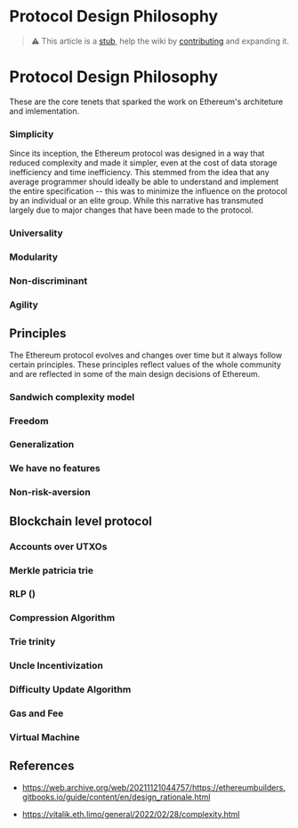 # Protocol Design Philosophy

> :warning: This article is a [stub](https://en.wikipedia.org/wiki/Wikipedia:Stub), help the wiki by [contributing](/contributing.md) and expanding it.


# Protocol Design Philosophy

These are the core tenets that sparked the work on Ethereum's architeture and imlementation.

### Simplicity
Since its inception, the Ethereum protocol was designed in a way that reduced complexity and made it simpler, even at the cost of data storage inefficiency and time inefficiency. This stemmed from the idea that any average programmer should ideally be able to understand and implement the entire specification -- this was to minimize the influence on the protocol by an individual or an elite group. While this narrative has transmuted largely due to major changes that have been made to the protocol. 

### Universality 

### Modularity

### Non-discriminant 

### Agility

## Principles

The Ethereum protocol evolves and changes over time but it always follow certain principles. These principles reflect values of the whole community and are reflected in some of the main design decisions of Ethereum.

### Sandwich complexity model 

### Freedom

### Generalization

### We have no features

### Non-risk-aversion


## Blockchain level protocol

### Accounts over UTXOs

### Merkle patricia trie

### RLP ()

### Compression Algorithm

### Trie trinity 

### Uncle Incentivization

### Difficulty Update Algorithm

### Gas and Fee

### Virtual Machine 


## References


- https://web.archive.org/web/20211121044757/https://ethereumbuilders.gitbooks.io/guide/content/en/design_rationale.html

- https://vitalik.eth.limo/general/2022/02/28/complexity.html